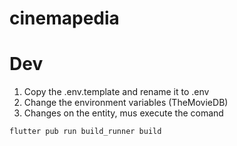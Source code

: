# cinemapedia

# Dev
1. Copy the .env.template and rename it to .env
2. Change the environment variables (TheMovieDB)
3. Changes on the entity, mus execute the comand
```
flutter pub run build_runner build
```